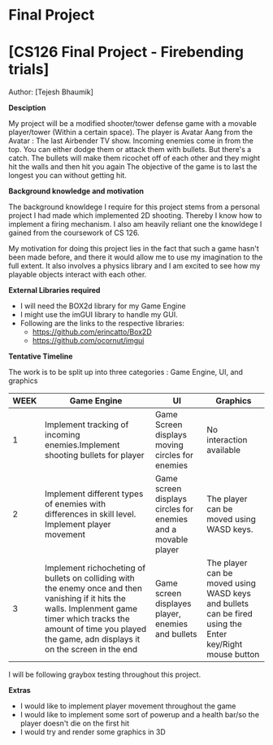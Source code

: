 # Final Project

# [CS126 Final Project - Firebending trials]

Author: [Tejesh Bhaumik]

**Desciption**

My project will be a modified shooter/tower defense game with a movable player/tower (Within a certain space). The player is Avatar Aang from the Avatar : The last Airbender TV show. Incoming enemies come in from the top. You can either dodge them or attack them with bullets. But there's a catch. The bullets will make them ricochet off of each other and they might hit the walls and then hit you again The objective of the game is to last the longest you can without getting hit.

**Background knowledge and motivation**

The background knowldege I require for this project stems from a personal project I had made which implemented 2D shooting. Thereby I know how to implement a firing mechanism. I also am heavily reliant one the knowldege I gained from the coursework of CS 126.

My motivation for doing this project lies in the fact that such a game hasn't been made before, and there it would allow me to use my imagination to the full extent. It also involves a physics library and I am excited to see how my playable objects interact with each other.


**External Libraries required**

* I will need the BOX2d library for my Game Engine
* I might use the imGUI library to handle my GUI.
* Following are the links to the respective libraries:
    * https://github.com/erincatto/Box2D
    * https://github.com/ocornut/imgui

**Tentative Timeline**

The work is to be split up into three categories : Game Engine, UI, and graphics

WEEK | Game Engine | UI | Graphics
-----|--------|----|--------
1    |Implement tracking of incoming enemies.Implement shooting bullets for player |Game Screen displays moving circles for enemies|No interaction available                 
2    |Implement different types of enemies with differences in skill level. Implement player movement| Game screen displays  circles for enemies and a movable player | The player can be moved using WASD keys.  
3    |Implement richocheting of bullets on colliding with the enemy once and then vanishing if it hits the walls. Implenment game timer which tracks the amount of time you played the game, adn displays it on the screen in the end | Game screen displayes player, enemies and bullets | The player can be moved using WASD keys and bullets can be fired using the Enter key/Right mouse button

I will be following graybox testing throughout this project.

**Extras**

* I would like to implement player movement throughout the game
* I would like to implement some sort of powerup and a health bar/so the player doesn't die on the first hit
* I would try and render some graphics in 3D
